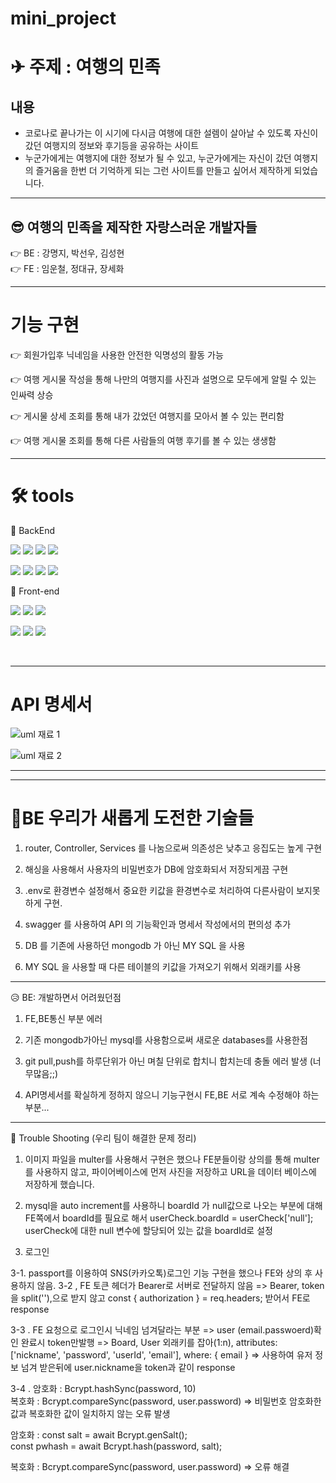# mini_project

✈ 주제 : 여행의 민족
===========

내용
---

* 코로나로 끝나가는 이 시기에 다시금 여행에 대한 설렘이 살아날 수 있도록 자신이 갔던 여행지의 정보와 후기등을 공유하는 사이트
* 누군가에게는 여행지에 대한 정보가 될 수 있고, 누군가에게는 자신이 갔던 여행지의 즐거움을 한번 더 기억하게 되는 그런 사이트를 만들고 싶어서 제작하게 되었습니다.  

---

😎 여행의 민족을 제작한 자랑스러운 개발자들
---

👉 BE : 강명지, 박선우, 김성현
<br>
👉 FE : 임운철, 정대규, 장세화 

---
기능 구현
===

👉 회원가입후 닉네임을 사용한 안전한 익명성의 활동 가능

👉 여행 게시물 작성을 통해 나만의 여행지를 사진과 설명으로 모두에게 알릴 수 있는 인싸력 상승

👉 게시물 상세 조회를 통해 내가 갔었던 여행지를 모아서 볼 수 있는 편리함

👉 여행 게시물 조회를 통해 다른 사람들의 여행 후기를 볼 수 있는 생생함

---

🛠 tools
===
<!-- <img src="https://img.shields.io/badge/이름-색상코드?style=flat-square&logo=로고명&logoColor=로고색"/>
 -->

📌 BackEnd

<img src="https://img.shields.io/badge/javascript-333333?style=flat-square&logo=javascript&logoColor=yellow"/> <img src="https://img.shields.io/badge/mysql-3333ff?style=flat-square&logo=firebase&logoColor=white"/> 
<img src="https://img.shields.io/badge/express-666666?style=flat-square&logo=express&logoColor=white"/> <img src="https://img.shields.io/badge/Node.js-33cc00?style=flat-square&logo=Node.js&logoColor=white"/>


<img src="https://img.shields.io/badge/NPM-33cc00?style=flat-square&logo=NPM.js&logoColor=red"/> <img src="https://img.shields.io/badge/JSON WEB TOKEN-333333?style=flat-square&logo=json web token&logoColor=white"/> <img src="https://img.shields.io/badge/AWS-ffcc33?style=flat-square&logo=AWS&logoColor=white"/> <img src="https://img.shields.io/badge/passport-00cc66?style=flat-square&logo=passport&logoColor=white"/>



📌 Front-end

<img src="https://img.shields.io/badge/javascript-333333?style=flat-square&logo=javascript&logoColor=yellow"/> <img src="https://img.shields.io/badge/HTML-ff3300?style=flat-square&logo=HTML&logoColor=white"/> <img src="https://img.shields.io/badge/CSS-3366ff?style=flat-square&logo=CSS&logoColor=white"/>

<img src="https://img.shields.io/badge/react-33ffff?style=flat-square&logo=react&logoColor=black"/> <img src="https://img.shields.io/badge/REDUX-6600cc?style=flat-square&logo=REDUX&logoColor=white"/> <img src="https://img.shields.io/badge/REACT ROUTER-6600cc?style=flat-square&logo=REACT ROUTER&logoColor=white"/>



<br>

---


API 명세서
===

![uml 재료 1](https://user-images.githubusercontent.com/105336416/173999191-a791ed0b-65a4-4967-b91d-56c4af81c0a4.PNG)

![uml 재료 2](https://user-images.githubusercontent.com/105336416/173999295-489c46a7-1a57-4ab5-922a-a9c8af0dced0.PNG)


<!-- 
| 페이지 | 기능 | API URL | Method | request(가져갈 데이터)|response(서버로부터 받아올 데이터)|     
|:------:|:------:|:---:|:------:|:---:|:---:|
|홈|회원정보로 이동| x | x | x |x |
|회원정보|회원가입|/api/signup|/api/signup|email,password|token; result : [{""success"",nickname}] OR message: '이메일 또는 패스워드 확인해주세요'}"|
|회원정보|로그인|/api/login|POST|email,password|token; result : [{""success"",nickname}] OR message: '이메일 또는 패스워드 확인해주세요'|
|회원정보|중복검사 이메일|/api/duplicatesemail/:email|GET|email|Message: '사용 가능한 이메일 입니다' OR Message: '중복된 이메일 입니다' |
|회원정보|중복검사 닉네임|/api/duplicatesnick/:nickname|GET|nickname|Message: '사용 가능한 닉네임 입니다' OR Message: '중복된 닉네임 입니다' |
|메인|여행 게시물 조회|/api/travel|GET|x|boardId,title,image,nickname|
|메인|게시물 작성|/api/travels|x|title,image,content|boardId,title,image,content|
|메인|게시물 상세 조회|/api/travels/:boardId|GET|x|boardId,title,image,content,nickname|
|Detail|게시물 수정|/api/travels/:boardId|PATCH|"title,image,content|boardId,title,image,content|
|Detail|게시물 삭제|/api/travels/:boardId|DELETE|x|boardId| -->

---
---

💎BE 우리가 새롭게 도전한 기술들
===
1. router, Controller, Services 를 나눔으로써 의존성은 낮추고 응집도는 높게 구현

2. 해싱을 사용해서 사용자의 비밀번호가 DB에 암호화되서 저장되게끔 구현

3. .env로 환경변수 설정해서 중요한 키값을 환경변수로 처리하여 다른사람이 보지못하게 구현. 

4. swagger 를 사용하여 API 의 기능확인과 명세서 작성에서의 편의성 추가 

5. DB 를 기존에 사용하던 mongodb 가 아닌 MY SQL 을 사용 

6. MY SQL 을 사용할 때 다른 테이블의 키값을 가져오기 위해서 외래키를 사용

---

😥 BE: 개발하면서 어려웠던점
1. FE,BE통신 부분 에러

2. 기존 mongodb가아닌 mysql를 사용함으로써 새로운 databases를 사용한점

3. git pull,push를 하루단위가 아닌 며칠 단위로 합치니 합치는데 충돌 에러 발생 (너무많음;;)

4. API명세서를 확실하게 정하지 않으니 기능구현시 FE,BE 서로 계속 수정해야 하는 부분...

---


🤟 Trouble Shooting
(우리 팀이 해결한 문제 정리)


1. 이미지 파일을 multer를 사용해서 구현은 했으나 FE분들이랑 상의를 통해 multer를 사용하지 않고, 파이어베이스에 먼저 사진을 저장하고 URL을 데이터 베이스에 저장하게 했습니다.

2.  mysql을 auto increment를 사용하니 boardId 가 null값으로 나오는 부분에 대해 FE쪽에서 boardId를 필요로 해서 userCheck.boardId = userCheck['null']; userCheck에 대한 null 변수에 할당되어 있는 값을 boardId로 설정

3. 로그인

3-1. passport를 이용하여 SNS(카카오톡)로그인 기능 구현을 했으나 FE와 상의 후 사용하지 않음.
3-2 , FE 토큰 헤더가 Bearer로 서버로 전달하지 않음 => Bearer, token 을 split(''),으로 받지 않고 const { authorization } = req.headers; 받어서 FE로 response

3-3 . FE 요청으로 로그인시 닉네임 넘겨달라는 부분 =>
        user (email.passwoerd)확인 완료시 token만발행 => Board, User 외래키를 잡아(1:n), attributes: ['nickname', 'password', 'userId', 'email'], where: { email } =>
        사용하여 유저 정보 넘겨 받은뒤에 user.nickname을 token과 같이 response

3-4 . 암호화 : Bcrypt.hashSync(password, 10)                                             
복호화 : Bcrypt.compareSync(password, user.password) => 비밀번호 암호화한 값과 복호화한 값이 일치하지 않는 오류 발생


암호화 : const salt = await Bcrypt.genSalt();                                       
                      const pwhash = await Bcrypt.hash(password, salt);

복호화 : Bcrypt.compareSync(password, user.password) => 오류 해결       
 



